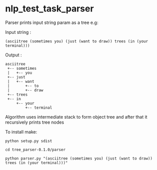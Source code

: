 # nlp_test_task_parser

Parser prints input string param as a tree e.g:

Input string : 
```
(asciitree (sometimes you) (just (want to draw)) trees (in (your terminal)))
```

Output :
```
asciitree
 +-- sometimes
 |   +-- you
 +-- just
 |   +-- want
 |       +-- to
 |       +-- draw
 +-- trees
 +-- in
     +-- your 
         +-- terminal
```
Algorithm uses intermediate stack to form object tree and after that it recursively prints tree nodes 

To install make:
```
python setup.py sdist

cd tree_parser-0.1.0/parser

python parser.py "(asciitree (sometimes you) (just (want to draw)) trees (in (your terminal)))"
```
